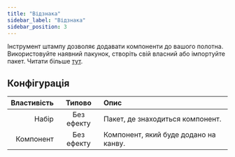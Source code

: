 ```yaml
---
title: "Відзнака"
sidebar_label: "Відзнака"
sidebar_position: 3
---
```


Інструмент штампу дозволяє додавати компоненти до вашого полотна. Використовуйте наявний пакунок, створіть свій власний або імпортуйте пакет. Читати більше [тут](../pack).

## Конфігурація

| Властивість |   Типово   | Опис                                  |
| -----------:|:----------:|:------------------------------------- |
|       Набір | Без ефекту | Пакет, де знаходиться компонент.      |
|   Компонент | Без ефекту | Компонент, який буде додано на канву. |
